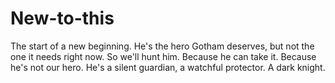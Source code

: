 # New-to-this
The start of a new beginning.
He's the hero Gotham deserves, but not the one it needs right now. So we'll hunt him. Because he can take it. Because he's not our hero. He's a silent guardian, a watchful protector. A dark knight.
